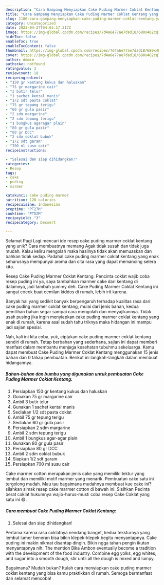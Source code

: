 ```yaml
---
description: "Cara Gampang Menyiapkan Cake Puding Marmer Coklat Kentang yang Lezat, Lezat"
title: "Cara Gampang Menyiapkan Cake Puding Marmer Coklat Kentang yang Lezat, Lezat"
slug: 1180-cara-gampang-menyiapkan-cake-puding-marmer-coklat-kentang-yang-lezat-lezat
category: Uncategorized
date: 2023-04-27T04:03:17.317Z
image: https://img-global.cpcdn.com/recipes/7d4a6e77ae7dad18/680x482cq70/cake-puding-marmer-coklat-kentang-foto-resep-utama.jpg
hideToc: false
enableToc: true
enableTocContent: false
thumbnail: https://img-global.cpcdn.com/recipes/7d4a6e77ae7dad18/680x482cq70/cake-puding-marmer-coklat-kentang-foto-resep-utama.jpg
cover: https://img-global.cpcdn.com/recipes/7d4a6e77ae7dad18/680x482cq70/cake-puding-marmer-coklat-kentang-foto-resep-utama.jpg
author: Admin
authorAv: notfound
ratingvalue: 3
reviewcount: 18
recipeingredient:
- "150 gr kentang kukus dan haluskan"
- "75 gr margarine cair"
- "3 butir telur"
- "1 sachet kental manis"
- "1/2 sdt pasta coklat"
- "75 gr tepung terigu"
- "60 gr gula pasir"
- "2 sdm margarine"
- "2 sdm tepung terigu"
- "1 bungkus agaragar plain"
- "80 gr gula pasir"
- "80 gr DCC"
- "2 sdm coklat bubuk"
- "1/2 sdt garam"
- "700 ml susu cair"
recipeinstructions:

- "Selesai dan siap dihidangkan!"
categories:
- Resep
tags:
- cake
- puding
- marmer

katakunci: cake puding marmer 
nutrition: 128 calories
recipecuisine: Indonesian
preptime: "PT27M"
cooktime: "PT52M"
recipeyield: "3"
recipecategory: Dessert

---
```



Selamat Pagi Lagi mencari ide resep cake puding marmer coklat kentang yang unik? Cara membuatnya memang Agak tidak susah dan tidak juga mudah. Kalau keliru mengolah maka hasilnya tidak akan memuaskan dan bahkan tidak sedap. Padahal cake puding marmer coklat kentang yang enak seharusnya mempunyai aroma dan cita rasa yang dapat memancing selera kita.


Resep Cake Puding Marmer Coklat Kentang. Pencinta coklat wajib coba resep puding ini ya, saya tambahkan marmer cake dari kentang di dalamnya, jadi tambah yummy deh. Cake Puding Marmer Coklat Kentang ini sangat cocok buat cemilan kiddos di rumah, lebih irit karena.

Banyak hal yang sedikit banyak berpengaruh terhadap kualitas rasa dari cake puding marmer coklat kentang, mulai dari jenis bahan, kedua pemilihan bahan segar sampai cara mengolah dan menyajikannya. Tidak usah pusing jika ingin menyiapkan cake puding marmer coklat kentang yang enak di rumah, karena asal sudah tahu triknya maka hidangan ini mampu jadi sajian spesial.


Nah, kali ini kita coba, yuk, ciptakan cake puding marmer coklat kentang sendiri di rumah. Tetap berbahan yang sederhana, sajian ini dapat memberi manfaat dalam membantu menjaga kesehatan tubuhmu sekeluarga. Kamu dapat membuat Cake Puding Marmer Coklat Kentang menggunakan 15 jenis bahan dan 0 tahap pembuatan. Berikut ini langkah-langkah dalam membuat hidangannya.

<!--inarticleads1-->

##### Bahan-bahan dan bumbu yang digunakan untuk pembuatan Cake Puding Marmer Coklat Kentang:

1. Persiapkan 150 gr kentang kukus dan haluskan
1. Gunakan 75 gr margarine cair
1. Ambil 3 butir telur
1. Gunakan 1 sachet kental manis
1. Sediakan 1/2 sdt pasta coklat
1. Ambil 75 gr tepung terigu
1. Sediakan 60 gr gula pasir
1. Persiapkan 2 sdm margarine
1. Ambil 2 sdm tepung terigu
1. Ambil 1 bungkus agar-agar plain
1. Gunakan 80 gr gula pasir
1. Persiapkan 80 gr DCC
1. Ambil 2 sdm coklat bubuk
1. Siapkan 1/2 sdt garam
1. Persiapkan 700 ml susu cair


Cake marmer cotton merupakan jenis cake yang memiliki tektur yang lembut dan memiliki motif marmer yang menarik. Pembuatan cake satu ini tergolong mudah. Mau tau bagaimana mudahnya membuat kue cake ini? silahkan simak resep cake marmer cotton di bawah ini. Sisihkan Pecinta berat coklat hukumnya wajib-harus-musti coba resep Cake Coklat yang satu ini 😄. 

<!--inarticleads2-->

##### Cara membuat Cake Puding Marmer Coklat Kentang:


1. Selesai dan siap dihidangkan!

Pertama karena rasa coklatnya nendang banget, kedua teksturnya yang lembut lumer beneran bisa bikin klepek-klepek begitu menyantapnya. Cake puding ini makin nikmat disantap dingin. Bikin ngga tahan pengin ikutan menyantapnya nih. The mention Bika Ambon eventually become a tradition with the development of the food industry. Combine egg yolks, egg whites, and sugar into a smooth dough, stir until all the dough is mixed and lumpy. 

Bagaimana? Mudah bukan? Itulah cara menyiapkan cake puding marmer coklat kentang yang bisa kamu praktikkan di rumah. Semoga bermanfaat dan selamat mencoba!
